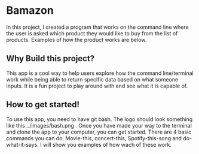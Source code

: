 # Bamazon
In this project, I created a program that works on the command line where the user is asked which product they would like to buy from the list of products. Examples of how the product works are below.

## Why Build this project?
This app is a cool way to help users explore how the command line/terminal work while being able to return specific data based on what someone inputs. It is a fun project to play around with and see what it is capable of.

## How to get started!
To use this app, you need to have git bash. The logo should look something like this ../images/bash.png . Once you have made your way to the terminal and clone the app to your computer, you can get started. There are 4 basic commands you can do. Movie-this, concert-this, Spotify-this-song and do-what-it-says. I will show you examples of how wach of these work.
